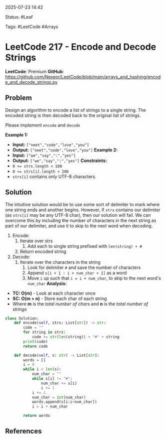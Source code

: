 2025-07-23 14:42

Status: #Leaf

Tags: #LeetCode #Arrays 

# LeetCode 217 - Encode and Decode Strings
**LeetCode**: Premium
**GitHub**: https://github.com/Nexeor/LeetCode/blob/main/arrays_and_hashing/encode_and_decode_strings.py
## Problem
Design an algorithm to encode a list of strings to a single string. The encoded string is then decoded back to the original list of strings.

Please implement `encode` and `decode`

**Example 1:**
- **Input:** `["neet","code","love","you"]`
- **Output:** `["neet","code","love","you"]`
**Example 2:**
- **Input:** `["we","say",":","yes"]`
- **Output:** `["we","say",":","yes"]`
**Constraints:**
- `0 <= strs.length < 100`
- `0 <= strs[i].length < 200`
- `strs[i]` contains only UTF-8 characters.
## Solution
The intuitive solution would be to use some sort of delimiter to mark where one string ends and another begins. However, if `strs` contains our delimiter (as `strs[i]` may be any UTF-8 char), then our solution will fail. We can overcome this by including the number of characters in the next string as part of our delimiter, and use it to skip to the next word when decoding.
1) Encode:
	1) Iterate over strs
		1) Add each to single string prefixed with `len(string) + #`
	2) Return encoded string
2) Decode:
	1) Iterate over the characters in the string
		1) Look for delimiter `#` and save the number of characters 
		2) Append `s[i + 1 : i + num_char + 1]` as a word
		3) Move `i` up such that `i = i + num_char`, to skip to the next word's `num_char`
**Analysis:**
- **TC: O(m)** - Look at each character once
- **SC: O(m + n)** - Store each char of each string
- Where **m** is the *total number of chars* and **n** is the *total number of strings*
```python
class Solution:
    def encode(self, strs: List[str]) -> str:
        code = ""
        for string in strs:
            code += str(len(string)) + "#" + string
        print(code)
        return code

    def decode(self, s: str) -> List[str]:
        words = []
        i = 0
        while i < len(s):
            num_char = ""
            while s[i] != "#":
                num_char += s[i]
                i += 1
            i += 1
            num_char = int(num_char)
            words.append(s[i:i+num_char])
            i = i + num_char

        return words
```
## References

